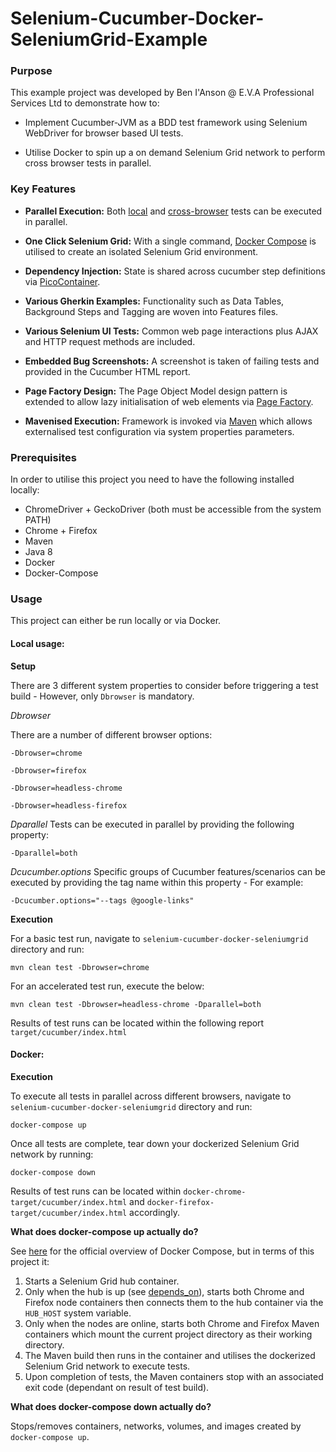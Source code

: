 
# Selenium-Cucumber-Docker-SeleniumGrid-Example

### Purpose
This example project was developed by Ben I'Anson @ E.V.A Professional Services Ltd
to demonstrate how to: 

* Implement Cucumber-JVM as a BDD test framework using Selenium WebDriver for browser based UI tests.


* Utilise Docker to spin up a on demand Selenium Grid network to perform cross browser tests in parallel. 

### Key Features
* __Parallel Execution:__ Both [local](https://cucumber.io/blog/announcing-cucumber-jvm-4-0-0/) and [cross-browser](https://github.com/SeleniumHQ/docker-selenium/wiki/Getting-Started-with-Docker-Compose) tests can be executed in parallel.


* __One Click Selenium Grid:__ With a single command, [Docker Compose](https://docs.docker.com/compose/overview/) is utilised to create an isolated Selenium Grid environment.


* __Dependency Injection:__ State is shared across cucumber step definitions via [PicoContainer](http://picocontainer.com/injection.html).


* __Various Gherkin Examples:__ Functionality such as Data Tables, Background Steps and Tagging are woven into Features files.


* __Various Selenium UI Tests:__ Common web page interactions plus AJAX and HTTP request methods are included.


* __Embedded Bug Screenshots:__ A screenshot is taken of failing tests and provided in the Cucumber HTML report.


* __Page Factory Design:__ The Page Object Model design pattern is extended to allow lazy initialisation of web elements via [Page Factory](https://github.com/SeleniumHQ/selenium/wiki/PageFactory).


* __Mavenised Execution:__ Framework is invoked via [Maven](https://maven.apache.org/) which allows externalised test configuration via system properties parameters.



### Prerequisites
In order to utilise this project you need to have the following installed locally:


* ChromeDriver + GeckoDriver (both must be accessible from the system PATH)
* Chrome + Firefox
* Maven
* Java 8
* Docker
* Docker-Compose

### Usage
This project can either be run locally or via Docker.

#### Local usage:
__Setup__

There are 3 different system properties to consider before triggering a test build - However, only `Dbrowser` is mandatory.

_Dbrowser_

There are a number of different browser options:


`-Dbrowser=chrome`

`-Dbrowser=firefox`

`-Dbrowser=headless-chrome`

`-Dbrowser=headless-firefox`


_Dparallel_
Tests can be executed in parallel by providing the following property:


`-Dparallel=both`

_Dcucumber.options_
Specific groups of Cucumber features/scenarios can be executed by providing the tag name within this property - For example: 


`-Dcucumber.options="--tags @google-links"`

__Execution__

For a basic test run, navigate to `selenium-cucumber-docker-seleniumgrid` directory and run:

`mvn clean test -Dbrowser=chrome`

For an accelerated test run, execute the below:

`mvn clean test -Dbrowser=headless-chrome -Dparallel=both`

Results of test runs can be located within the following report `target/cucumber/index.html`
#### Docker:
__Execution__

To execute all tests in parallel across different browsers, navigate to `selenium-cucumber-docker-seleniumgrid` directory and run:

`docker-compose up`

Once all tests are complete, tear down your dockerized Selenium Grid network by running:

`docker-compose down`

Results of test runs can be located within `docker-chrome-target/cucumber/index.html` and `docker-firefox-target/cucumber/index.html` accordingly.

__What does docker-compose up actually do?__

See [here](https://docs.docker.com/compose/overview/) for the official overview of Docker Compose, but in terms of this project it:

1. Starts a Selenium Grid hub container.
2. Only when the hub is up (see [depends_on](https://docs.docker.com/compose/compose-file/)), starts both Chrome and Firefox node containers then connects them to the hub container via the `HUB_HOST` system variable.
3. Only when the nodes are online, starts both Chrome and Firefox Maven containers which mount the current project directory as their working directory. 
4. The Maven build then runs in the container and utilises the dockerized Selenium Grid network to execute tests.
5. Upon completion of tests, the Maven containers stop with an associated exit code (dependant on result of test build).

__What does docker-compose down actually do?__

Stops/removes containers, networks, volumes, and images created by `docker-compose up`.
